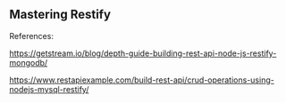 ## Mastering Restify

References:

https://getstream.io/blog/depth-guide-building-rest-api-node-js-restify-mongodb/

https://www.restapiexample.com/build-rest-api/crud-operations-using-nodejs-mysql-restify/
